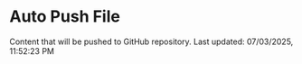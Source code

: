 # Auto Push File

Content that will be pushed to GitHub repository.
Last updated: 07/03/2025, 11:52:23 PM